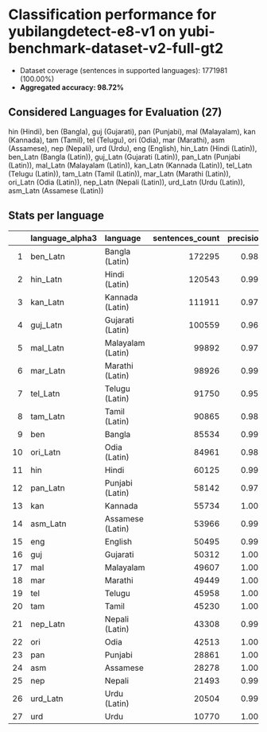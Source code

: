# Classification performance for yubilangdetect-e8-v1 on yubi-benchmark-dataset-v2-full-gt2

- Dataset coverage (sentences in supported languages): 1771981 (100.00%)
- **Aggregated accuracy: 98.72%**

<h2 id="supported-languages">Considered Languages for Evaluation (27)</h2>

hin (Hindi), ben (Bangla), guj (Gujarati), pan (Punjabi), mal (Malayalam), kan (Kannada), tam (Tamil), tel (Telugu), ori (Odia), mar (Marathi), asm (Assamese), nep (Nepali), urd (Urdu), eng (English), hin_Latn (Hindi (Latin)), ben_Latn (Bangla (Latin)), guj_Latn (Gujarati (Latin)), pan_Latn (Punjabi (Latin)), mal_Latn (Malayalam (Latin)), kan_Latn (Kannada (Latin)), tel_Latn (Telugu (Latin)), tam_Latn (Tamil (Latin)), mar_Latn (Marathi (Latin)), ori_Latn (Odia (Latin)), nep_Latn (Nepali (Latin)), urd_Latn (Urdu (Latin)), asm_Latn (Assamese (Latin))

<h2 id="metrics-per-language">Stats per language</h2>

|    | language_alpha3   | language          |   sentences_count |   precision |   recall |    f1 |     tp |   fp |      tn |   fn |
|---:|:------------------|:------------------|------------------:|------------:|---------:|------:|-------:|-----:|--------:|-----:|
|  1 | ben_Latn          | Bangla (Latin)    |            172295 |       0.986 |    0.989 | 0.981 | 170376 | 2373 | 1597313 | 1919 |
|  2 | hin_Latn          | Hindi (Latin)     |            120543 |       0.993 |    0.991 | 0.989 | 119465 |  822 | 1650616 | 1078 |
|  3 | kan_Latn          | Kannada (Latin)   |            111911 |       0.971 |    0.966 | 0.955 | 108130 | 3195 | 1656875 | 3781 |
|  4 | guj_Latn          | Gujarati (Latin)  |            100559 |       0.962 |    0.972 | 0.949 |  97779 | 3812 | 1667610 | 2780 |
|  5 | mal_Latn          | Malayalam (Latin) |             99892 |       0.977 |    0.970 | 0.962 |  96858 | 2320 | 1669769 | 3034 |
|  6 | mar_Latn          | Marathi (Latin)   |             98926 |       0.994 |    0.992 | 0.990 |  98163 |  587 | 1672468 |  763 |
|  7 | tel_Latn          | Telugu (Latin)    |             91750 |       0.954 |    0.965 | 0.938 |  88539 | 4291 | 1675940 | 3211 |
|  8 | tam_Latn          | Tamil (Latin)     |             90865 |       0.984 |    0.993 | 0.981 |  90240 | 1475 | 1679641 |  625 |
|  9 | ben               | Bangla            |             85534 |       0.998 |    1.000 | 0.998 |  85525 |  144 | 1686303 |    9 |
| 10 | ori_Latn          | Odia (Latin)      |             84961 |       0.982 |    0.979 | 0.971 |  83136 | 1542 | 1685478 | 1825 |
| 11 | hin               | Hindi             |             60125 |       0.998 |    0.999 | 0.998 |  60083 |  108 | 1711748 |   42 |
| 12 | pan_Latn          | Punjabi (Latin)   |             58142 |       0.979 |    0.964 | 0.962 |  56046 | 1189 | 1712650 | 2096 |
| 13 | kan               | Kannada           |             55734 |       1.000 |    1.000 | 1.000 |  55734 |    0 | 1716247 |    0 |
| 14 | asm_Latn          | Assamese (Latin)  |             53966 |       0.996 |    0.994 | 0.992 |  53623 |  237 | 1717778 |  343 |
| 15 | eng               | English           |             50495 |       0.999 |    0.999 | 0.998 |  50420 |   70 | 1721416 |   75 |
| 16 | guj               | Gujarati          |             50312 |       1.000 |    1.000 | 1.000 |  50311 |    1 | 1721668 |    1 |
| 17 | mal               | Malayalam         |             49607 |       1.000 |    1.000 | 1.000 |  49607 |    0 | 1722374 |    0 |
| 18 | mar               | Marathi           |             49449 |       1.000 |    0.998 | 0.998 |  49342 |   24 | 1722508 |  107 |
| 19 | tel               | Telugu            |             45958 |       1.000 |    1.000 | 1.000 |  45956 |    0 | 1726023 |    2 |
| 20 | tam               | Tamil             |             45230 |       1.000 |    1.000 | 1.000 |  45228 |    0 | 1726751 |    2 |
| 21 | nep_Latn          | Nepali (Latin)    |             43308 |       0.994 |    0.996 | 0.992 |  43139 |  268 | 1728405 |  169 |
| 22 | ori               | Odia              |             42513 |       1.000 |    1.000 | 1.000 |  42513 |    0 | 1729468 |    0 |
| 23 | pan               | Punjabi           |             28861 |       1.000 |    1.000 | 1.000 |  28861 |    0 | 1743120 |    0 |
| 24 | asm               | Assamese          |             28278 |       1.000 |    0.995 | 0.997 |  28134 |    9 | 1743694 |  144 |
| 25 | nep               | Nepali            |             21493 |       0.998 |    0.999 | 0.998 |  21477 |   39 | 1750449 |   16 |
| 26 | urd_Latn          | Urdu (Latin)      |             20504 |       0.992 |    0.969 | 0.976 |  19859 |  161 | 1751316 |  645 |
| 27 | urd               | Urdu              |             10770 |       1.000 |    1.000 | 1.000 |  10770 |    0 | 1761211 |    0 |